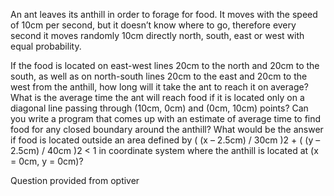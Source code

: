 An ant leaves its anthill in order to forage for food. It moves with the speed of 10cm per second, but it doesn’t know where to go, therefore every second it moves randomly 10cm directly north, south, east or west with equal probability.

If the food is located on east-west lines 20cm to the north and 20cm to the south, as well as on north-south lines 20cm to the east and 20cm to the west from the anthill, how long will it take the ant to reach it on average?
What is the average time the ant will reach food if it is located only on a diagonal line passing through (10cm, 0cm) and (0cm, 10cm) points?
Can you write a program that comes up with an estimate of average time to find food for any closed boundary around the anthill? What would be the answer if food is located outside an area defined by ( (x – 2.5cm) / 30cm )2 + ( (y – 2.5cm) / 40cm )2 < 1 in coordinate system where the anthill is located at (x = 0cm, y = 0cm)?

Question provided from optiver
